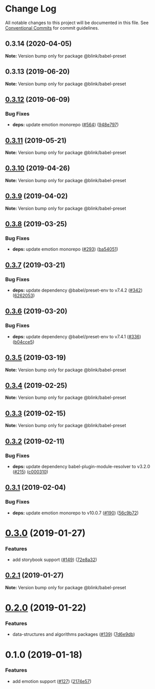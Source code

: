 # Change Log

All notable changes to this project will be documented in this file.
See [Conventional Commits](https://conventionalcommits.org) for commit guidelines.

## 0.3.14 (2020-04-05)

**Note:** Version bump only for package @blink/babel-preset

## 0.3.13 (2019-06-20)

**Note:** Version bump only for package @blink/babel-preset

## [0.3.12](https://github.com/blink/blink/compare/@blink/babel-preset@0.3.11...@blink/babel-preset@0.3.12) (2019-06-09)

### Bug Fixes

-   **deps:** update emotion monorepo ([#564](https://github.com/blink/blink/issues/564)) ([948e797](https://github.com/blink/blink/commit/948e797))

## [0.3.11](https://github.com/blink/blink/compare/@blink/babel-preset@0.3.10...@blink/babel-preset@0.3.11) (2019-05-21)

**Note:** Version bump only for package @blink/babel-preset

## [0.3.10](https://github.com/blink/blink/compare/@blink/babel-preset@0.3.9...@blink/babel-preset@0.3.10) (2019-04-26)

**Note:** Version bump only for package @blink/babel-preset

## [0.3.9](https://github.com/blink/blink/compare/@blink/babel-preset@0.3.8...@blink/babel-preset@0.3.9) (2019-04-02)

**Note:** Version bump only for package @blink/babel-preset

## [0.3.8](https://github.com/blink/blink/compare/@blink/babel-preset@0.3.7...@blink/babel-preset@0.3.8) (2019-03-25)

### Bug Fixes

-   **deps:** update emotion monorepo ([#293](https://github.com/blink/blink/issues/293)) ([ba54051](https://github.com/blink/blink/commit/ba54051))

## [0.3.7](https://github.com/blink/blink/compare/@blink/babel-preset@0.3.6...@blink/babel-preset@0.3.7) (2019-03-21)

### Bug Fixes

-   **deps:** update dependency @babel/preset-env to v7.4.2 ([#342](https://github.com/blink/blink/issues/342)) ([6262053](https://github.com/blink/blink/commit/6262053))

## [0.3.6](https://github.com/blink/blink/compare/@blink/babel-preset@0.3.5...@blink/babel-preset@0.3.6) (2019-03-20)

### Bug Fixes

-   **deps:** update dependency @babel/preset-env to v7.4.1 ([#336](https://github.com/blink/blink/issues/336)) ([b04cce5](https://github.com/blink/blink/commit/b04cce5))

## [0.3.5](https://github.com/blink/blink/compare/@blink/babel-preset@0.3.4...@blink/babel-preset@0.3.5) (2019-03-19)

**Note:** Version bump only for package @blink/babel-preset

## [0.3.4](https://github.com/blink/blink/compare/@blink/babel-preset@0.3.3...@blink/babel-preset@0.3.4) (2019-02-25)

**Note:** Version bump only for package @blink/babel-preset

## [0.3.3](https://github.com/blink/blink/compare/@blink/babel-preset@0.3.2...@blink/babel-preset@0.3.3) (2019-02-15)

**Note:** Version bump only for package @blink/babel-preset

## [0.3.2](https://github.com/blink/blink/compare/@blink/babel-preset@0.3.1...@blink/babel-preset@0.3.2) (2019-02-11)

### Bug Fixes

-   **deps:** update dependency babel-plugin-module-resolver to v3.2.0 ([#215](https://github.com/blink/blink/issues/215)) ([c000310](https://github.com/blink/blink/commit/c000310))

## [0.3.1](https://github.com/blink/blink/compare/@blink/babel-preset@0.3.0...@blink/babel-preset@0.3.1) (2019-02-04)

### Bug Fixes

-   **deps:** update emotion monorepo to v10.0.7 ([#190](https://github.com/blink/blink/issues/190)) ([56c9b72](https://github.com/blink/blink/commit/56c9b72))

# [0.3.0](https://github.com/blink/blink/compare/@blink/babel-preset@0.2.1...@blink/babel-preset@0.3.0) (2019-01-27)

### Features

-   add storybook support ([#149](https://github.com/blink/blink/issues/149)) ([72e8a32](https://github.com/blink/blink/commit/72e8a32))

## [0.2.1](https://github.com/blink/blink/compare/@blink/babel-preset@0.2.0...@blink/babel-preset@0.2.1) (2019-01-27)

**Note:** Version bump only for package @blink/babel-preset

# [0.2.0](https://github.com/blink/blink/compare/@blink/babel-preset@0.1.0...@blink/babel-preset@0.2.0) (2019-01-22)

### Features

-   data-structures and algorithms packages ([#139](https://github.com/blink/blink/issues/139)) ([7d6e9db](https://github.com/blink/blink/commit/7d6e9db))

# 0.1.0 (2019-01-18)

### Features

-   add emotion support ([#127](https://github.com/blink/blink/issues/127)) ([2174e57](https://github.com/blink/blink/commit/2174e57))
